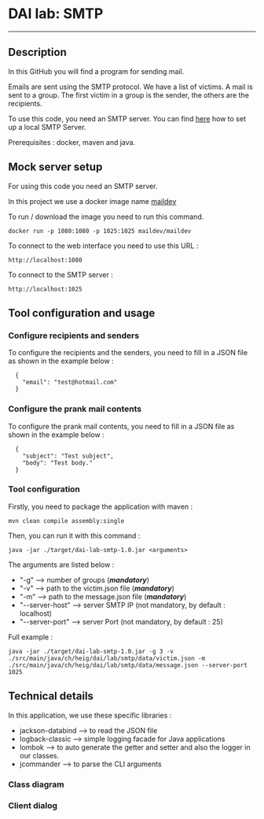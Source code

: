 # DAI lab: SMTP
***

## Description

In this GitHub you will find a program for sending mail.

Emails are sent using the SMTP protocol.
We have a list of victims.
A mail is sent to a group.
The first victim in a group is the sender, the others are the recipients.

To use this code, you need an SMTP server.
You can find [here](#mock-server-setup) how to set up a local SMTP Server.

Prerequisites : docker, maven and java.

## Mock server setup
For using this code you need an SMTP server.

In this project we use a docker image name [maildev](https://github.com/maildev/maildev)

To run / download the image you need to run this command.
``` 
docker run -p 1080:1080 -p 1025:1025 maildev/maildev
```

To connect to the web interface you need to use this URL :
```
http://localhost:1080
```

To connect to the SMTP server :
```
http://localhost:1025
```



## Tool configuration and usage
### Configure recipients and senders
To configure the recipients and the senders, you need to fill in a JSON file as shown in the example below :
```
  {
    "email": "test@hotmail.com"
  }
```
### Configure the prank mail contents
To configure the prank mail contents, you need to fill in a JSON file as shown in the example below :
```
  {
    "subject": "Test subject",
    "body": "Test body."
  }
```

### Tool configuration 
Firstly, you need to package the application with maven :
```
mvn clean compile assembly:single
```

Then, you can run it with this command :
```
java -jar ./target/dai-lab-smtp-1.0.jar <arguments>
```

The arguments are listed below :
- "-g"            --> number of groups (***mandatory***)
- "-v"            --> path to the victim.json file (***mandatory***)
- "-m"            --> path to the message.json file (***mandatory***)
- "--server-host" --> server SMTP IP (not mandatory, by default : localhost)
- "--server-port" --> server Port (not mandatory, by default : 25)

Full example :
```
java -jar ./target/dai-lab-smtp-1.0.jar -g 3 -v ./src/main/java/ch/heig/dai/lab/smtp/data/victim.json -m ./src/main/java/ch/heig/dai/lab/smtp/data/message.json --server-port 1025
```

## Technical details
In this application, we use these specific libraries :
- jackson-databind --> to read the JSON file
- logback-classic --> simple logging facade for Java applications
- lombok --> to auto generate the getter and setter and also the logger in our classes.
- jcommander --> to parse the CLI arguments

### Class diagram

### Client dialog
